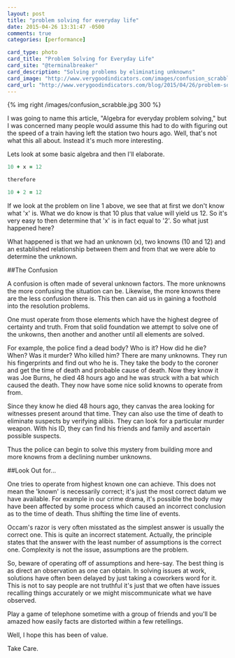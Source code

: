 ```yaml
---
layout: post
title: "problem solving for everyday life"
date: 2015-04-26 13:31:47 -0500
comments: true
categories: [performance]

card_type: photo
card_title: "Problem Solving for Everyday Life"
card_site: "@terminalbreaker" 
card_description: "Solving problems by eliminating unknowns"
card_image: "http://www.verygoodindicators.com/images/confusion_scrabble.jpg"
card_url: "http://www.verygoodindicators.com/blog/2015/04/26/problem-solving-for-everyday-life/"
---
```


{% img right /images/confusion_scrabble.jpg 300 %}

I was going to name this article, "Algebra for everyday problem solving," but
I was concerned many people would assume this had to do with figuring out the
speed of a train having left the station two hours ago. Well, that's not what this
all about. Instead it's much more interesting.

Lets look at some basic algebra and then I'll elaborate.

``` ruby
10 + x = 12

therefore

10 + 2 = 12
```

If we look at the problem on line 1 above, we see that at first we don't know what 'x' is.
What we do know is that 10 plus that value will yield us 12. So it's very easy to then determine
that 'x' is in fact equal to '2'. So what just happened here?

What happened is that we had an unknown (x), two knowns (10 and 12) and an
established relationship between them and from that we were able to determine the unknown.

##The Confusion

A confusion is often made of several unknown factors. The more unknowns the more
confusing the situation can be. Likewise, the more knowns there are the less confusion
there is. This then can aid us in gaining a foothold into the resolution problems.

One must operate from those elements which have the highest degree of certainty and 
truth. From that solid foundation we attempt to solve one of the unkowns, then another and 
another until all elements are solved.

For example, the police find a dead body? Who is it? How did he die? When? Was it murder? 
Who killed him? There are many unknowns. They run his fingerprints and find out who he is.
They take the body to the coroner and get the time of death and probable cause of death. 
Now they know it was Joe Burns, he died 48 hours ago and he was struck with a bat 
which caused the death. They now have some nice solid knowns to operate from from.

Since they know he died 48 hours ago, they canvas the area looking for witnesses present
around that time. They can also use the time of death to eliminate suspects by 
verifying alibis. They can look for a particular murder weapon. 
With his ID, they can find his friends and family and ascertain possible
suspects. 

Thus the police can begin to solve this mystery from building more and more knowns from
a declining number unknowns. 

##Look Out for...

One tries to operate from highest known one can achieve. This does not mean the
'known' is necessarily correct; it's just the most correct datum we have
available. For example in our crime drama, it's possible the
body may have been affected by some process which caused an incorrect conclusion as to
the time of death. Thus shifting the time line of events. 

Occam's razor is very often misstated as the simplest answer is usually the correct
one. This is quite an incorrect statement. Actually, the principle states that the answer
with the least number of assumptions is the correct one. Complexity is not the issue, 
assumptions are the problem. 

So, beware of operating off of assumptions and here-say. The best thing is as direct an observation
as one can obtain. In solving issues at work, solutions have often been delayed by just taking
a coworkers word for it. This is not to say people are not truthful it's just that
we often have issues recalling things accurately or we might miscommunicate what we have
observed.

Play a game of telephone sometime with a group of friends and you'll be amazed how easily
facts are distorted within a few retellings.

Well, I hope this has been of value.

Take Care.


